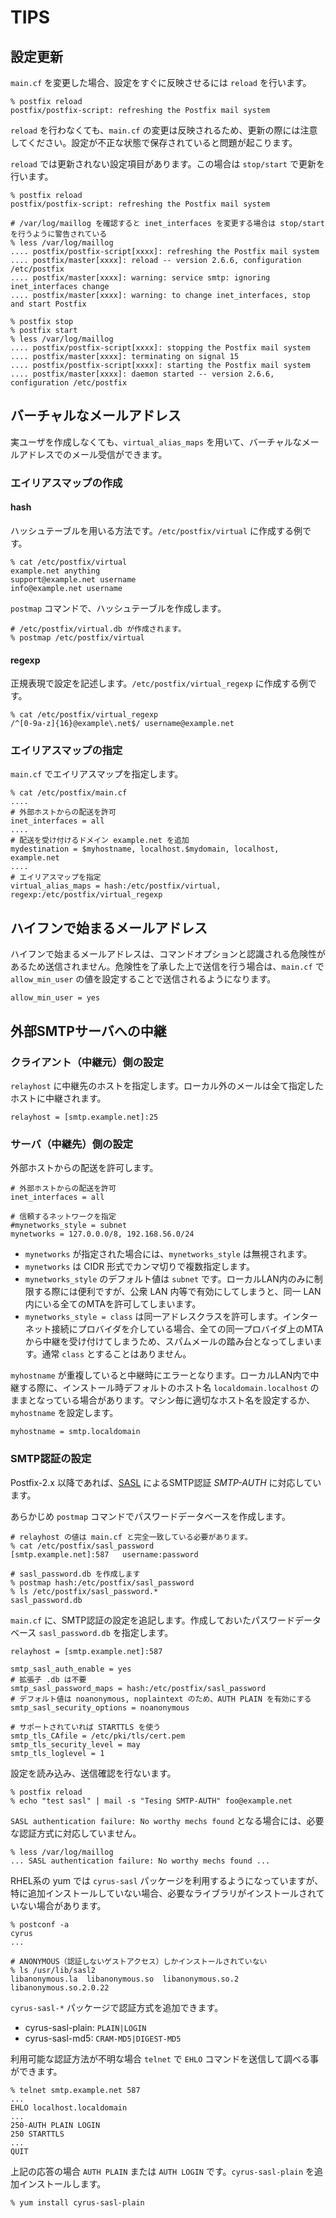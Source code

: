 # TIPS

## 設定更新

`main.cf` を変更した場合、設定をすぐに反映させるには `reload` を行います。

    % postfix reload
    postfix/postfix-script: refreshing the Postfix mail system

`reload` を行わなくても、`main.cf` の変更は反映されるため、更新の際には注意してください。設定が不正な状態で保存されていると問題が起こります。

`reload` では更新されない設定項目があります。この場合は `stop/start` で更新を行います。

    % postfix reload
    postfix/postfix-script: refreshing the Postfix mail system

    # /var/log/maillog を確認すると inet_interfaces を変更する場合は stop/start を行うように警告されている
    % less /var/log/maillog
    .... postfix/postfix-script[xxxx]: refreshing the Postfix mail system
    .... postfix/master[xxxx]: reload -- version 2.6.6, configuration /etc/postfix
    .... postfix/master[xxxx]: warning: service smtp: ignoring inet_interfaces change
    .... postfix/master[xxxx]: warning: to change inet_interfaces, stop and start Postfix

    % postfix stop
    % postfix start
    % less /var/log/maillog
    .... postfix/postfix-script[xxxx]: stopping the Postfix mail system
    .... postfix/master[xxxx]: terminating on signal 15
    .... postfix/postfix-script[xxxx]: starting the Postfix mail system
    .... postfix/master[xxxx]: daemon started -- version 2.6.6, configuration /etc/postfix

## バーチャルなメールアドレス

実ユーザを作成しなくても、`virtual_alias_maps` を用いて、バーチャルなメールアドレスでのメール受信ができます。

### エイリアスマップの作成

#### hash

ハッシュテーブルを用いる方法です。`/etc/postfix/virtual` に作成する例です。

    % cat /etc/postfix/virtual
    example.net anything
    support@example.net username
    info@example.net username

`postmap` コマンドで、ハッシュテーブルを作成します。

    # /etc/postfix/virtual.db が作成されます。
    % postmap /etc/postfix/virtual

#### regexp

正規表現で設定を記述します。`/etc/postfix/virtual_regexp` に作成する例です。

    % cat /etc/postfix/virtual_regexp
    /^[0-9a-z]{16}@example\.net$/ username@example.net

### エイリアスマップの指定

`main.cf` でエイリアスマップを指定します。

    % cat /etc/postfix/main.cf
    ....
    # 外部ホストからの配送を許可
    inet_interfaces = all
    ....
    # 配送を受け付けるドメイン example.net を追加
    mydestination = $myhostname, localhost.$mydomain, localhost, example.net
    ....
    # エイリアスマップを指定
    virtual_alias_maps = hash:/etc/postfix/virtual, regexp:/etc/postfix/virtual_regexp

## ハイフンで始まるメールアドレス

ハイフンで始まるメールアドレスは、コマンドオプションと認識される危険性があるため送信されません。危険性を了承した上で送信を行う場合は、`main.cf` で `allow_min_user` の値を設定することで送信されるようになります。

    allow_min_user = yes

## 外部SMTPサーバへの中継

### クライアント（中継元）側の設定

`relayhost` に中継先のホストを指定します。ローカル外のメールは全て指定したホストに中継されます。

    relayhost = [smtp.example.net]:25

### サーバ（中継先）側の設定

外部ホストからの配送を許可します。

    # 外部ホストからの配送を許可
    inet_interfaces = all

    # 信頼するネットワークを指定
    #mynetworks_style = subnet
    mynetworks = 127.0.0.0/8, 192.168.56.0/24

* `mynetworks` が指定された場合には、`mynetworks_style` は無視されます。
* `mynetworks` は CIDR 形式でカンマ切りで複数指定します。
* `mynetworks_style` のデフォルト値は `subnet` です。ローカルLAN内のみに制限する際には便利ですが、公衆 LAN 内等で有効にしてしまうと、同一 LAN 内にいる全てのMTAを許可してしまいます。
* `mynetworks_style = class` は同一アドレスクラスを許可します。インターネット接続にプロバイダを介している場合、全ての同一プロバイダ上のMTAから中継を受け付けてしまうため、スパムメールの踏み台となってしまいます。通常 `class` とすることはありません。

`myhostname` が重複していると中継時にエラーとなります。ローカルLAN内で中継する際に、インストール時デフォルトのホスト名 `localdomain.localhost` のままとなっている場合があります。マシン毎に適切なホスト名を設定するか、`myhostname` を設定します。

    myhostname = smtp.localdomain

### SMTP認証の設定

Postfix-2.x 以降であれば、[SASL](http://ja.wikipedia.org/wiki/Simple_Authentication_and_Security_Layer) によるSMTP認証 _SMTP-AUTH_ に対応しています。

あらかじめ `postmap` コマンドでパスワードデータベースを作成します。

    # relayhost の値は main.cf と完全一致している必要があります。
    % cat /etc/postfix/sasl_password
    [smtp.example.net]:587   username:password

    # sasl_password.db を作成します
    % postmap hash:/etc/postfix/sasl_password
    % ls /etc/postfix/sasl_password.*
    sasl_password.db

`main.cf` に、SMTP認証の設定を追記します。作成しておいたパスワードデータベース `sasl_password.db` を指定します。

    relayhost = [smtp.example.net]:587

    smtp_sasl_auth_enable = yes
    # 拡張子 .db は不要
    smtp_sasl_password_maps = hash:/etc/postfix/sasl_password
    # デフォルト値は noanonymous, noplaintext のため、AUTH PLAIN を有効にする
    smtp_sasl_security_options = noanonymous

    # サポートされていれば STARTTLS を使う
    smtp_tls_CAfile = /etc/pki/tls/cert.pem
    smtp_tls_security_level = may
    smtp_tls_loglevel = 1

設定を読み込み、送信確認を行ないます。

    % postfix reload
    % echo "test sasl" | mail -s "Tesing SMTP-AUTH" foo@example.net

`SASL authentication failure: No worthy mechs found` となる場合には、必要な認証方式に対応していません。

    % less /var/log/maillog
    ... SASL authentication failure: No worthy mechs found ...

RHEL系の yum では `cyrus-sasl` パッケージを利用するようになっていますが、特に追加インストールしていない場合、必要なライブラリがインストールされていない場合があります。

    % postconf -a
    cyrus
    ...

    # ANONYMOUS（認証しないゲストアクセス）しかインストールされていない
    % ls /usr/lib/sasl2
    libanonymous.la  libanonymous.so  libanonymous.so.2  libanonymous.so.2.0.22

`cyrus-sasl-*` パッケージで認証方式を追加できます。

* cyrus-sasl-plain: `PLAIN|LOGIN`
* cyrus-sasl-md5: `CRAM-MD5|DIGEST-MD5`

利用可能な認証方法が不明な場合 `telnet` で `EHLO` コマンドを送信して調べる事ができます。

    % telnet smtp.example.net 587
    ...
    EHLO localhost.localdomain
    ...
    250-AUTH PLAIN LOGIN
    250 STARTTLS
    ...
    QUIT

上記の応答の場合 `AUTH PLAIN` または `AUTH LOGIN` です。`cyrus-sasl-plain` を追加インストールします。

    % yum install cyrus-sasl-plain
